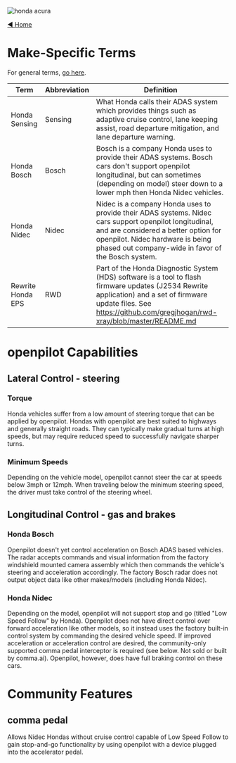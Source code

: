 ![honda acura](https://user-images.githubusercontent.com/37757984/81997732-7f1f9300-9605-11ea-96fc-54474d48889e.jpeg)

[◄ Home](https://github.com/commaai/openpilot/wiki)

# Make-Specific Terms

For general terms, [go here](https://github.com/commaai/openpilot/wiki/General-Terms).

Term | Abbreviation | Definition
--- | --- | ---
Honda Sensing | Sensing | What Honda calls their ADAS system which provides things such as adaptive cruise control, lane keeping assist, road departure mitigation, and lane departure warning.
Honda Bosch | Bosch | Bosch is a company Honda uses to provide their ADAS systems. Bosch cars don't support openpilot longitudinal, but can sometimes (depending on model) steer down to a lower mph then Honda Nidec vehicles.
Honda Nidec | Nidec | Nidec is a company Honda uses to provide their ADAS systems. Nidec cars support openpilot longitudinal, and are considered a better option for openpilot. Nidec hardware is being phased out company-wide in favor of the Bosch system.
Rewrite Honda EPS | RWD | Part of the Honda Diagnostic System (HDS) software is a tool to flash firmware updates (J2534 Rewrite application) and a set of firmware update files. See https://github.com/gregjhogan/rwd-xray/blob/master/README.md

# openpilot Capabilities

## Lateral Control - steering


### Torque
Honda vehicles suffer from a low amount of steering torque that can be applied by openpilot. Hondas with openpilot are best suited to highways and generally straight roads. They can typically make gradual turns at high speeds, but may require reduced speed to successfully navigate sharper turns.

### Minimum Speeds
Depending on the vehicle model, openpilot cannot steer the car at speeds below 3mph or 12mph. When traveling below the minimum steering speed, the driver must take control of the steering wheel.

## Longitudinal Control - gas and brakes

### Honda Bosch
Openpilot doesn't yet control acceleration on Bosch ADAS based vehicles. The radar accepts commands and visual information from the factory windshield mounted camera assembly which then commands the vehicle's steering and acceleration accordingly. The factory Bosch radar does not output object data like other makes/models (including Honda Nidec).

### Honda Nidec
Depending on the model, openpilot will not support stop and go (titled "Low Speed Follow" by Honda). Openpilot does not have direct control over forward acceleration like other models, so it instead uses the factory built-in control system by commanding the desired vehicle speed. If improved acceleration or acceleration control are desired, the community-only supported comma pedal interceptor is required (see below. Not sold or built by comma.ai). Openpilot, however, does have full braking control on these cars.

# Community Features

## comma pedal

Allows Nidec Hondas without cruise control capable of Low Speed Follow to gain stop-and-go functionality by using openpilot with a device plugged into the accelerator pedal.